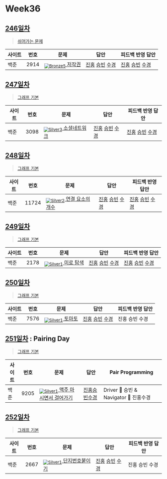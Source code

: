 <!-- tier 리스트 S -->
[Unrated]: https://user-images.githubusercontent.com/33937365/126247607-85783912-c11a-4d50-ac36-8cc7dcb75cd2.png
[Bronze5]: https://user-images.githubusercontent.com/33937365/126247611-e362d727-17a4-4737-a232-5827e185ab7c.png
[Silver5]: https://user-images.githubusercontent.com/33937365/126247618-38c5c905-672b-4d75-808e-8a7d45ea577d.png
[Silver4]: https://user-images.githubusercontent.com/33937365/126247620-ba2d1b96-b0aa-4b88-80c5-71569c69bbc3.png
[Silver3]: https://user-images.githubusercontent.com/33937365/126247621-1b55b7f4-3a79-4348-8a63-f00c1813853e.png
[Silver2]: https://user-images.githubusercontent.com/33937365/126247622-a83b30a9-6618-4593-b775-6f6730afd3f6.png
[Silver1]: https://user-images.githubusercontent.com/33937365/126247625-8d82f8ab-6f95-4ef8-a243-be31f548596e.png
<!-- tier 리스트 E -->

# Week36

## [246일차](Day246)

> [쉬어가는 문제](https://www.acmicpc.net/group/workbook/view/9797/36896)

| 사이트 | 번호 | 문제                                       | 답안           | 피드백 반영 답안 |
| ------ | ---- | ------------------------------------------ | -------------- | ---------------- |
| 백준   | 2914 | [<sub>![Bronze5]</sub> 저작권](https://www.acmicpc.net/problem/2914) | [진홍](Day246/boj2914_kjh.py) [승빈](Day246/boj2914_wsb.java) [수경](Day246/boj2914_hsk.js) | [진홍](Day246/boj2914_kjh_fb.py) [승빈](Day246/boj2914_wsb.java) [수경](Day246/boj2914_hsk.js)   |

## [247일차](Day247)

> [그래프 기본](https://www.acmicpc.net/group/workbook/view/9797/36919)

| 사이트 | 번호 | 문제                                       | 답안           | 피드백 반영 답안 |
| ------ | ---- | ------------------------------------------ | -------------- | ---------------- |
| 백준   | 3098    | [<sub>![Silver3]</sub> 소셜네트워크](https://www.acmicpc.net/problem/3098) | [진홍](Day247/boj3098_kjh.java) [승빈](Day247/boj3098_wsb.java) [수경](Day247/boj3098_hsk.js) | [진홍](Day247/boj3098_kjh.java) [승빈](Day247/boj3098_wsb.java) [수경](Day247/boj3098_hsk_fb.js)   |

## [248일차](Day248)

> [그래프 기본](https://www.acmicpc.net/group/workbook/view/9797/36956)

| 사이트 | 번호 | 문제                                       | 답안           | 피드백 반영 답안 |
| ------ | ---- | ------------------------------------------ | -------------- | ---------------- |
| 백준   | 11724 | [<sub>![Silver2]</sub> 연결 요소의 개수](https://www.acmicpc.net/problem/11724) | [진홍](Day248/boj11724_kjh.java) [승빈](Day248/boj11724_wsb.java) [수경](Day248/boj11724_hsk.js) | [진홍](Day248/boj11724_kjh.java) [승빈](Day248/boj11724_wsb.java) [수경](Day248/boj11724_hsk.js)   |

## [249일차](Day249)

> [그래프 기본](https://www.acmicpc.net/group/workbook/view/9797/36960)

| 사이트 | 번호 | 문제                                       | 답안           | 피드백 반영 답안 |
| ------ | ---- | ------------------------------------------ | -------------- | ---------------- |
| 백준   | 2178 | [<sub>![Silver1]</sub> 미로 탐색](https://www.acmicpc.net/problem/2178) | [진홍](Day249/boj2178_kjh.java) [승빈](Day249/boj2178_wsb.java) [수경](Day249/boj2178_hsk.js) | [진홍](Day249/boj2178_kjh.java) [승빈](Day249/boj2178_wsb.java) [수경](Day249/boj2178_hsk.js)   |

## [250일차](Day250)

> [그래프 기본](https://www.acmicpc.net/group/workbook/view/9797/37006)

| 사이트 | 번호 | 문제                                       | 답안           | 피드백 반영 답안 |
| ------ | ---- | ------------------------------------------ | -------------- | ---------------- |
| 백준   | 7576    | [<sub>![Silver1]</sub> 토마토](https://www.acmicpc.net/problem/7576) | [진홍](Day250/boj7576_kjh.java) [승빈](Day250/boj7576_wsb.java) [수경](Day250/boj7576_hsk.js) | 진홍 승빈 수경   |

## [251일차](Day251) : Pairing Day

> [그래프 기본](https://www.acmicpc.net/group/workbook/view/9797/37059)

| 사이트 | 번호 | 문제                                       | 답안         | Pair Programming                       |
| ------ | ---- | ------------------------------------------ | ------------ | -------------------------------------- |
| 백준   | 9205 | [<sub>![Silver1]</sub> 맥주 마시면서 걸어가기](https://www.acmicpc.net/problem/9205) | [진홍승빈수경](Day251/boj9205_kjhwsbhsk.java) | Driver 🚗 승빈 & Navigator 🧭 진홍수경 |

## [252일차](Day252)

> [그래프 기본](https://www.acmicpc.net/group/workbook/view/9797/37093)

| 사이트 | 번호 | 문제                                       | 답안           | 피드백 반영 답안 |
| ------ | ---- | ------------------------------------------ | -------------- | ---------------- |
| 백준   | 2667 | [<sub>![Silver1]</sub> 단지번호붙이기](https://www.acmicpc.net/problem/2667) | [진홍](Day252/boj2667_kjh.java) [승빈](Day252/boj2667_wsb.java) [수경](Day252/boj2667_hsk.js) | 진홍 승빈 수경   |
